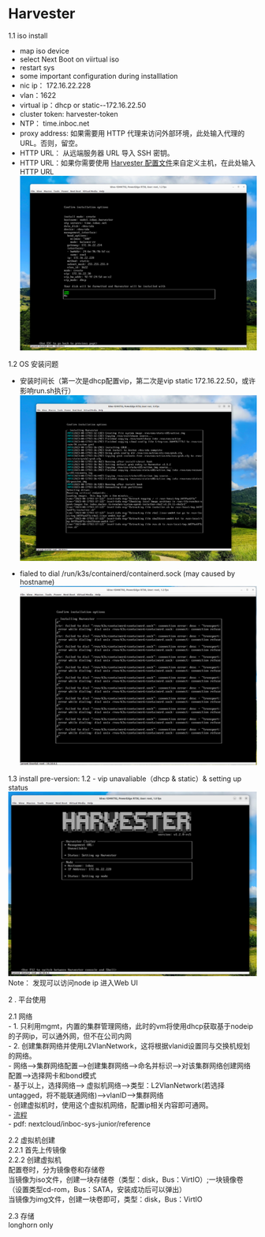 # Harvester

1.1  iso install  
- map iso device
- select Next Boot on viirtual iso  
- restart sys  
- some important configuration during installlation  
- nic ip： 172.16.22.228  
- vlan：1622  
- virtual ip：dhcp  or static--172.16.22.50  
- cluster token: harvester-token  
- NTP： time.inboc.net  
- proxy address: 如果需要用 HTTP 代理来访问外部环境，此处输入代理的 URL。否则，留空。  
- HTTP URL： 从远端服务器 URL 导入 SSH 密钥。  
- HTTP URL：如果你需要使用 [Harvester 配置文件](https://docs.harvesterhci.io/zh/v1.1/install/harvester-configuration)来自定义主机，在此处输入 HTTP URL  
![|900](attachments/harvester-insatll-selection.png)  

1.2 OS 安装问题
 - 安装时间长（第一次是dhcp配置vip，第二次是vip static 172.16.22.50，或许影响run.sh执行）  
     ![|900](attachments/harvester-install-pause.png)

- fialed to dial /run/k3s/containerd/containerd.sock (may caused by hostname)  
      ![|900](attachments/k3s-containerd-connection-failed.png)

1.3 install pre-version: 1.2
	- vip unavaliable（dhcp & static）& setting up status  
	 ![|900](attachments/url-unavailable.png)  
	Note：  发现可以访问node ip 进入Web UI

2 . 平台使用  

2.1 网络  
	- 1. 只利用mgmt，内置的集群管理网络，此时的vm将使用dhcp获取基于nodeip的子网ip，可以通外网，但不在公司内网  
	- 2. 创建集群网络并使用L2VlanNetwork，这将根据vlanid设置同与交换机规划的网络。  
		- 网络-->集群网络配置-->创建集群网络-->命名并标识-->对该集群网络创建网络配置-->选择网卡和bond模式  
		- 基于以上，选择网络--> 虚拟机网络-->类型：L2VlanNetwork(若选择untagged，将不能联通网络)-->vlanID-->集群网络  
		- 创建虚拟机时，使用这个虚拟机网络，配置ip相关内容即可通网。  
		- [流程](https://app.tango.us/app/workflow/Harvester-NetWork-5d7271ea5ed24935a0612bccd0eba2bb)  
		- pdf: nextcloud/inboc-sys-junior/reference  

2.2 虚拟机创建  
	2.2.1 首先上传镜像  
	2.2.2 创建虚拟机  
		配置卷时，分为镜像卷和存储卷  
		当镜像为iso文件，创建一块存储卷（类型：disk，Bus：VirtIO）;一块镜像卷（设置类型cd-rom，Bus：SATA，安装成功后可以弹出）  
		当镜像为img文件，创建一块卷即可，类型：disk，Bus：VirtIO  

2.3 存储  
	longhorn only  